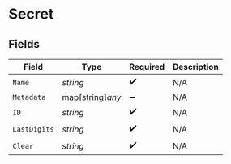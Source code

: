 # Secret


## Fields

| Field              | Type               | Required           | Description        |
| ------------------ | ------------------ | ------------------ | ------------------ |
| `Name`             | *string*           | :heavy_check_mark: | N/A                |
| `Metadata`         | map[string]*any*   | :heavy_minus_sign: | N/A                |
| `ID`               | *string*           | :heavy_check_mark: | N/A                |
| `LastDigits`       | *string*           | :heavy_check_mark: | N/A                |
| `Clear`            | *string*           | :heavy_check_mark: | N/A                |